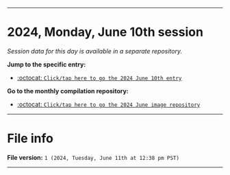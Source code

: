 
***

# 2024, Monday, June 10th session

_Session data for this day is available in a separate repository._

**Jump to the specific entry:**

- [:octocat: `Click/tap here to go the 2024 June 10th entry`](https://github.com/seanpm2001/SeansLifeArchive_Images_ModernSmurfsVillage_Y2024_V6/tree/SeansLifeArchive_ModernSmurfsVillage_Y2024_V6_Main-dev/2024/06_June/10/)

**Go to the monthly compilation repository:**

- [:octocat: `Click/tap here to go the 2024 June image repository`](https://github.com/seanpm2001/SeansLifeArchive_Images_ModernSmurfsVillage_Y2024_V6/)

***

# File info

**File version:** `1 (2024, Tuesday, June 11th at 12:38 pm PST)`

***
